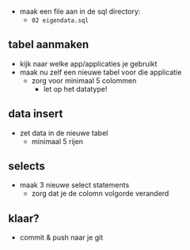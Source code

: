 
- maak een file aan in de sql directory:
    - `02 eigendata.sql`

## tabel aanmaken

- kijk naar welke app/applicaties je gebruikt
- maak nu zelf een nieuwe tabel voor die applicatie
    - zorg voor minimaal 5 colommen
        - let op het datatype!

## data insert
- zet data in de nieuwe tabel
    - minimaal 5 rijen

## selects

- maak 3 nieuwe select statements
    - zorg dat je de colomn volgorde veranderd

## klaar?

- commit & push naar je git
            